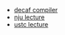 - [decaf compiler](https://mashplant.gitbook.io/decaf-doc/)
- [nju lecture](https://cs.nju.edu.cn/changxu/2_compiler/index.html)
- [ustc lecture](http://staff.ustc.edu.cn/~qlzheng/compiler/)